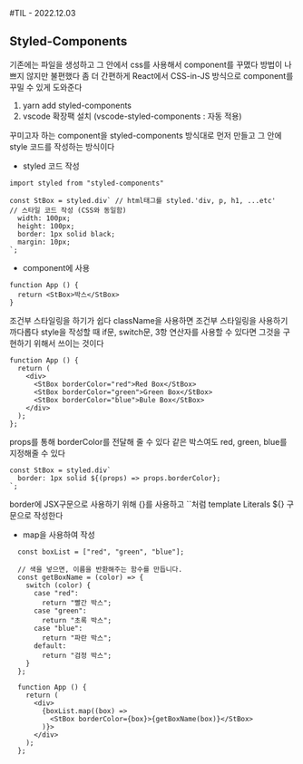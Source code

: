 #TIL - 2022.12.03

<!-- ## 배운 내용

styled-components, useEffect, useSelector, useDispatch, store, action, payload -->

## Styled-Components

기존에는 파일을 생성하고 그 안에서 css를 사용해서 component를 꾸몄다
방법이 나쁘지 않지만 불편했다
좀 더 간편하게 React에서 CSS-in-JS 방식으로 component를 꾸밀 수 있게 도와준다

1. yarn add styled-components
2. vscode 확장팩 설치
   (vscode-styled-components : 자동 적용)

꾸미고자 하는 component을 styled-components 방식대로 먼저 만들고 그 안에 style 코드를 작성하는 방식이다

- styled 코드 작성

```
import styled from "styled-components"

const StBox = styled.div` // html태그를 styled.'div, p, h1, ...etc'
// 스타일 코드 작성 (CSS와 동일함)
  width: 100px;
  height: 100px;
  border: 1px solid black;
  margin: 10px;
`;
```

- component에 사용

```
function App () {
  return <StBox>박스</StBox>
}
```

조건부 스타일링을 하기가 쉽다
className을 사용하면 조건부 스타일링을 사용하기 까다롭다
style을 작성할 때 if문, switch문, 3항 연산자를 사용할 수 있다면
그것을 구현하기 위해서 쓰이는 것이다

```
function App () {
  return (
    <div>
      <StBox borderColor="red">Red Box</StBox>
      <StBox borderColor="green">Green Box</StBox>
      <StBox borderColor="blue">Bule Box</StBox>
    </div>
  );
};
```

props를 통해 borderColor를 전달해 줄 수 있다
같은 박스여도 red, green, blue를 지정해줄 수 있다

```
const StBox = styled.div`
  border: 1px solid ${(props) => props.borderColor};
`;
```

border에 JSX구문으로 사용하기 위해 {}를 사용하고 ``처럼 template Literals ${} 구문으로 작성한다

- map을 사용하여 작성

```
  const boxList = ["red", "green", "blue"];

  // 색을 넣으면, 이름을 반환해주는 함수를 만듭니다.
  const getBoxName = (color) => {
    switch (color) {
      case "red":
        return "빨간 박스";
      case "green":
        return "초록 박스";
      case "blue":
        return "파란 박스";
      default:
        return "검정 박스";
    }
  };

  function App () {
    return (
      <div>
        {boxList.map((box) =>
          <StBox borderColor={box}>{getBoxName(box)}</StBox>
        )}>
      </div>
    );
  };
```
